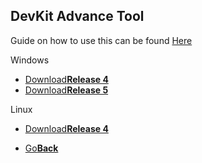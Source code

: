 ## DevKit Advance Tool

Guide on how to use this can be found <a href="https://web.archive.org/web/http://www.loirak.com/gameboy/gbatutor.php">Here<a/>

<twobutton>
<p>Windows</p>
  <ul>
    <li><a href="Release_4.zip">Download<strong>Release 4</strong></a></li>
    <li><a href="Release_5.zip">Download<strong>Release 5</strong></a></li>
  </ul>
  </twobutton>
  
<onebutton>
  <p>Linux</p>
  <ul>
    <li><a href="Release_4.bz2">Download<strong>Release 4</strong></a></li>
  </ul>

<ul>
            <li><a href="../">Go<strong>Back</strong></a></li>
          </ul>
</onebutton>
